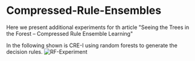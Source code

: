 # Compressed-Rule-Ensembles
Here we present additional experiments for th article "Seeing the Trees in the Forest – Compressed Rule Ensemble Learning"

In the following shown is CRE-I using random forests to generate the decision rules.
![RF-Experiment](https://user-images.githubusercontent.com/88620679/128699574-b8ff757d-9df4-4b7e-84d9-cd4faa3aa45b.png)
